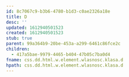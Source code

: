 ```yaml
---
id: 8c7067c9-b3b6-4780-b1d3-c0ae2326a18e
title: D
desc: ''
updated: 1612940501523
created: 1612940501523
stub: true
parent: 99a364b9-20be-453a-a299-6461c86fce2c
children:
  - 417a5bae-9979-4465-b404-47b05c7ba0d4
fname: css.dd.html.w.element.wlasnosc.klasa.d
hpath: css.dd.html.w.element.wlasnosc.klasa.d
---
```



